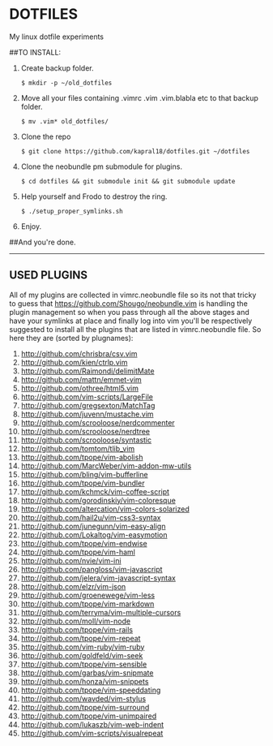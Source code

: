 DOTFILES
========

My linux dotfile experiments


##TO INSTALL:
1. Create backup folder.

    ```
    $ mkdir -p ~/old_dotfiles
    ```        
2. Move all your files containing .vimrc .vim .vim.blabla etc to that backup folder.
    
    ```
    $ mv .vim* old_dotfiles/
    ```
3. Clone the repo
    
    ```
    $ git clone https://github.com/kapral18/dotfiles.git ~/dotfiles
    ```
4. Clone the neobundle pm submodule for plugins.
    
    ```
    $ cd dotfiles && git submodule init && git submodule update
    ```
5. Help yourself and Frodo to destroy the ring.
    
    ```
    $ ./setup_proper_symlinks.sh
    ```
6. Enjoy.

##And you're done.

- - -

## USED PLUGINS

All of my plugins are collected in vimrc.neobundle file so its not that
tricky to guess that <https://github.com/Shougo/neobundle.vim> is handling the plugin
management so when you pass through all the above stages and have your symlinks at
place and finally log into vim you'll be respectively suggested to install all the plugins
that are listed in vimrc.neobundle file. So here they are (sorted by plugnames):


1. <http://github.com/chrisbra/csv.vim>
1. <http://github.com/kien/ctrlp.vim>
1. <http://github.com/Raimondi/delimitMate>
1. <http://github.com/mattn/emmet-vim>
1. <http://github.com/othree/html5.vim>
1. <http://github.com/vim-scripts/LargeFile>
1. <http://github.com/gregsexton/MatchTag>
1. <http://github.com/juvenn/mustache.vim>
1. <http://github.com/scrooloose/nerdcommenter>
1. <http://github.com/scrooloose/nerdtree>
1. <http://github.com/scrooloose/syntastic>
1. <http://github.com/tomtom/tlib_vim>
1. <http://github.com/tpope/vim-abolish>
1. <http://github.com/MarcWeber/vim-addon-mw-utils>
1. <http://github.com/bling/vim-bufferline>
1. <http://github.com/tpope/vim-bundler>
1. <http://github.com/kchmck/vim-coffee-script>
1. <http://github.com/gorodinskiy/vim-coloresque>
1. <http://github.com/altercation/vim-colors-solarized>
1. <http://github.com/hail2u/vim-css3-syntax>
1. <http://github.com/junegunn/vim-easy-align>
1. <http://github.com/Lokaltog/vim-easymotion>
1. <http://github.com/tpope/vim-endwise>
1. <http://github.com/tpope/vim-haml>
1. <http://github.com/nvie/vim-ini>
1. <http://github.com/pangloss/vim-javascript>
1. <http://github.com/jelera/vim-javascript-syntax>
1. <http://github.com/elzr/vim-json>
1. <http://github.com/groenewege/vim-less>
1. <http://github.com/tpope/vim-markdown>
1. <http://github.com/terryma/vim-multiple-cursors>
1. <http://github.com/moll/vim-node>
1. <http://github.com/tpope/vim-rails>
1. <http://github.com/tpope/vim-repeat>
1. <http://github.com/vim-ruby/vim-ruby>
1. <http://github.com/goldfeld/vim-seek>
1. <http://github.com/tpope/vim-sensible>
1. <http://github.com/garbas/vim-snipmate>
1. <http://github.com/honza/vim-snippets>
1. <http://github.com/tpope/vim-speeddating>
1. <http://github.com/wavded/vim-stylus>
1. <http://github.com/tpope/vim-surround>
1. <http://github.com/tpope/vim-unimpaired>
1. <http://github.com/lukaszb/vim-web-indent>
1. <http://github.com/vim-scripts/visualrepeat>
